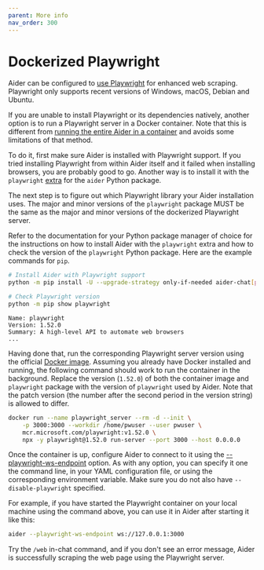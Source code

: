 ```yaml
---
parent: More info
nav_order: 300
---
```


# Dockerized Playwright

Aider can be configured to [use Playwright](/docs/install/optional.html#enable-playwright)
for enhanced web scraping. Playwright only supports recent versions of Windows, macOS, Debian
and Ubuntu.

If you are unable to install Playwright or its dependencies natively, another
option is to run a Playwright server in a Docker container. Note that this is
different from [running the entire Aider in a container](/docs/install/docker.html)
and avoids some limitations of that method.

To do it, first make sure Aider is installed with Playwright support. If you tried
installing Playwright from within Aider itself and it failed when installing browsers,
you are probably good to go. Another way is to install it with the `playwright`
[extra](https://packaging.python.org/en/latest/tutorials/installing-packages/#installing-extras)
for the `aider` Python package.

The next step is to figure out which Playwright library your Aider installation uses.
The major and minor versions of the `playwright` package MUST be the same as the major
and minor versions of the dockerized Playwright server.

Refer to the documentation for your Python package manager of choice for the instructions
on how to install Aider with the `playwright` extra and how to check the version of the
`playwright` Python package. Here are the example commands for `pip`.

```bash
# Install Aider with Playwright support
python -m pip install -U --upgrade-strategy only-if-needed aider-chat[playwright]
```

```bash
# Check Playwright version
python -m pip show playwright
```
```
Name: playwright
Version: 1.52.0
Summary: A high-level API to automate web browsers
...
```

Having done that, run the corresponding Playwright server version using the official
[Docker image](https://mcr.microsoft.com/en-us/artifact/mar/playwright/about). Assuming
you already have Docker installed and running, the following command should work to run
the container in the background. Replace the version (`1.52.0`) of both the container image
and `playwright` package with the version of `playwright` used by Aider. Note that the patch
version (the number after the second period in the version string) is allowed to differ.

```bash
docker run --name playwright_server --rm -d --init \
    -p 3000:3000 --workdir /home/pwuser --user pwuser \
    mcr.microsoft.com/playwright:v1.52.0 \
    npx -y playwright@1.52.0 run-server --port 3000 --host 0.0.0.0
```

Once the container is up, configure Aider to connect to it using the [--playwright-ws-endpoint](/docs/config/options.html#--playwright-ws-endpoint-url)
option. As with any option, you can specify it one the command line, in your YAML
configuration file, or using the corresponding environment variable. Make sure
you do not also have `--disable-playwright` specified.

For example, if you have started the Playwright container on your local machine using the
command above, you can use it in Aider after starting it like this:

```bash
aider --playwright-ws-endpoint ws://127.0.0.1:3000
```

Try the `/web` in-chat command, and if you don't see an error message, Aider is successfully
scraping the web page using the Playwright server.
